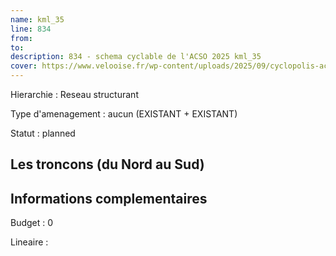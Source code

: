 ```yaml
---
name: kml_35 
line: 834
from: 
to:  
description: 834 - schema cyclable de l'ACSO 2025 kml_35 
cover: https://www.velooise.fr/wp-content/uploads/2025/09/cyclopolis-acso-default.jpg
---
```

Hierarchie : Reseau structurant

Type d'amenagement : aucun (EXISTANT + EXISTANT)

Statut : planned

## Les troncons (du Nord au Sud)

## Informations complementaires

Budget  : 0 

Lineaire :

